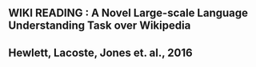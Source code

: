 ## WIKI READING : A Novel Large-scale Language Understanding Task over Wikipedia 
## Hewlett, Lacoste, Jones et. al., 2016
